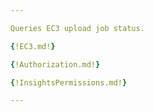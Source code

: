 ```yaml
---

Queries EC3 upload job status.

{!EC3.md!}

{!Authorization.md!}

{!InsightsPermissions.md!}

---
```

